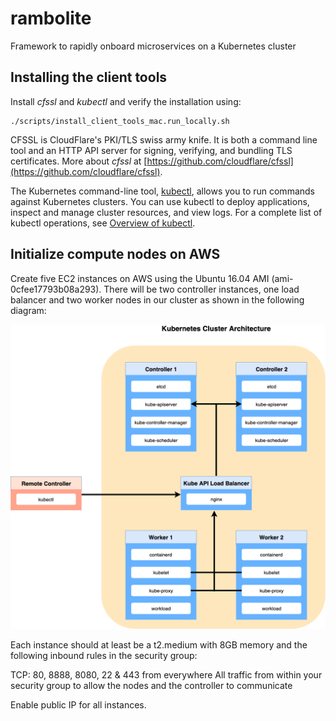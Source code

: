 # rambolite
Framework to rapidly onboard microservices on a Kubernetes cluster

## Installing the client tools
Install *cfssl* and *kubectl* and verify the installation using:

    ./scripts/install_client_tools_mac.run_locally.sh

CFSSL is CloudFlare's PKI/TLS swiss army knife. It is both a command line tool and an HTTP API server for signing, verifying, and bundling TLS certificates.  More about *cfssl* at [https://github.com/cloudflare/cfssl](https://github.com/cloudflare/cfssl). 

The Kubernetes command-line tool, [kubectl](https://kubernetes.io/docs/user-guide/kubectl/), allows you to run commands against Kubernetes clusters. You can use kubectl to deploy applications, inspect and manage cluster resources, and view logs. For a complete list of kubectl operations, see [Overview of kubectl](https://kubernetes.io/docs/reference/kubectl/overview/).


## Initialize compute nodes on AWS
Create five EC2 instances on AWS using the Ubuntu 16.04 AMI (ami-0cfee17793b08a293).  There will be two controller instances, one load balancer and two worker nodes in our cluster as shown in the following diagram:

![Cluster Architecture](https://github.com/skarlekar/rambolite/blob/master/Cluster-architecture.png)

Each instance should at least be a t2.medium with 8GB memory and the following inbound rules in the security group:


TCP: 80, 8888, 8080, 22 & 443 from everywhere
All traffic from within your security group to allow the nodes and the controller to communicate


Enable public IP for all instances.
 




<!--stackedit_data:
eyJoaXN0b3J5IjpbNDMzMzcwNTYsMTcxNzc1NDE1NiwtOTE0MD
MxNjYyLC0yODIxOTg4MCwtNTcyNjI0NjE5XX0=
-->
